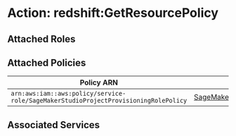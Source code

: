 # Action: redshift:GetResourcePolicy

## Attached Roles

## Attached Policies

| Policy ARN | Policy Name |
|------------|-------------|
| `arn:aws:iam::aws:policy/service-role/SageMakerStudioProjectProvisioningRolePolicy` | [SageMakerStudioProjectProvisioningRolePolicy](../policies.md#sagemakerstudioprojectprovisioningrolepolicy) |

## Associated Services

